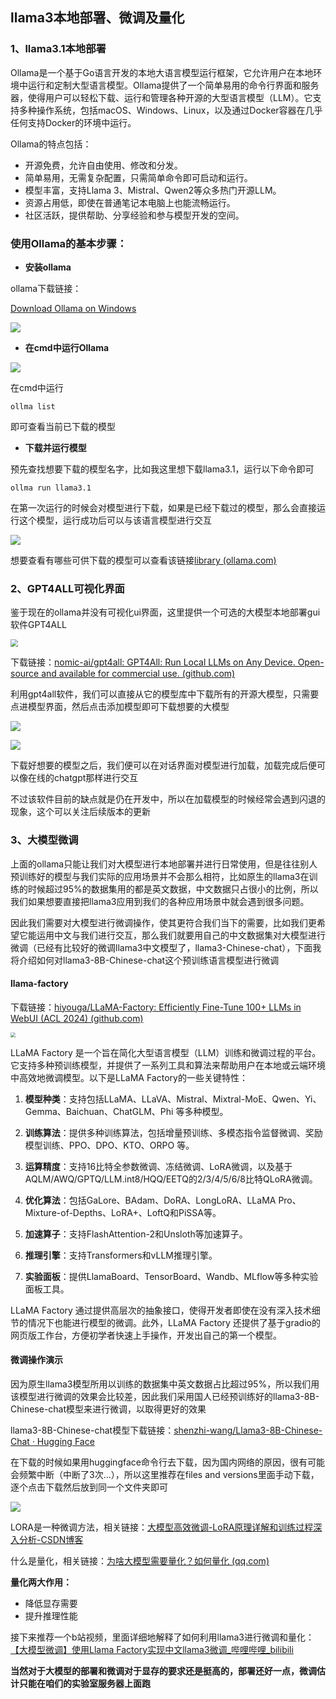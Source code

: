 ## llama3本地部署、微调及量化

### 1、llama3.1本地部署

Ollama是一个基于Go语言开发的本地大语言模型运行框架，它允许用户在本地环境中运行和定制大型语言模型。Ollama提供了一个简单易用的命令行界面和服务器，使得用户可以轻松下载、运行和管理各种开源的大型语言模型（LLM）。它支持多种操作系统，包括macOS、Windows、Linux，以及通过Docker容器在几乎任何支持Docker的环境中运行。

Ollama的特点包括：
- 开源免费，允许自由使用、修改和分发。
- 简单易用，无需复杂配置，只需简单命令即可启动和运行。
- 模型丰富，支持Llama 3、Mistral、Qwen2等众多热门开源LLM。
- 资源占用低，即使在普通笔记本电脑上也能流畅运行。
- 社区活跃，提供帮助、分享经验和参与模型开发的空间。

### 使用Ollama的基本步骤：

- **安装ollama**

ollama下载链接：

[Download Ollama on Windows](https://ollama.com/download)

![](pictures\1727421777989.png)

- **在cmd中运行Ollama**

![](pictures\1727421871245.png)

在cmd中运行

```shell
ollma list
```

即可查看当前已下载的模型

- **下载并运行模型**

预先查找想要下载的模型名字，比如我这里想下载llama3.1，运行以下命令即可

```shell
ollma run llama3.1
```

在第一次运行的时候会对模型进行下载，如果是已经下载过的模型，那么会直接运行这个模型，运行成功后可以与该语言模型进行交互

![](pictures\1727421975839.png)

想要查看有哪些可供下载的模型可以查看该链接[library (ollama.com)](https://ollama.com/library)

### 2、GPT4ALL可视化界面

鉴于现在的ollama并没有可视化ui界面，这里提供一个可选的大模型本地部署gui软件GPT4ALL

<img src="pictures\1727422046252.png" style="zoom:75%;" />

下载链接：[nomic-ai/gpt4all: GPT4All: Run Local LLMs on Any Device. Open-source and available for commercial use. (github.com)](https://github.com/nomic-ai/gpt4all)

利用gpt4all软件，我们可以直接从它的模型库中下载所有的开源大模型，只需要点进模型界面，然后点击添加模型即可下载想要的大模型

![](pictures\1727422075567.png)

![](pictures\1727422083336.png)

下载好想要的模型之后，我们便可以在对话界面对模型进行加载，加载完成后便可以像在线的chatgpt那样进行交互

不过该软件目前的缺点就是仍在开发中，所以在加载模型的时候经常会遇到闪退的现象，这个可以关注后续版本的更新

### 3、大模型微调

上面的ollama只能让我们对大模型进行本地部署并进行日常使用，但是往往别人预训练好的模型与我们实际的应用场景并不会那么相符，比如原生的llama3在训练的时候超过95%的数据集用的都是英文数据，中文数据只占很小的比例，所以我们如果想要直接把llama3应用到我们的各种应用场景中就会遇到很多问题。

因此我们需要对大模型进行微调操作，使其更符合我们当下的需要，比如我们更希望它能运用中文与我们进行交互，那么我们就要用自己的中文数据集对大模型进行微调（已经有比较好的微调llama3中文模型了，llama3-Chinese-chat），下面我将介绍如何对llama3-8B-Chinese-chat这个预训练语言模型进行微调

#### llama-factory

下载链接：[hiyouga/LLaMA-Factory: Efficiently Fine-Tune 100+ LLMs in WebUI (ACL 2024) (github.com)](https://github.com/hiyouga/LLaMA-Factory)

<img src="pictures\1727422143656.png" style="zoom:50%;" />

LLaMA Factory 是一个旨在简化大型语言模型（LLM）训练和微调过程的平台。它支持多种预训练模型，并提供了一系列工具和算法来帮助用户在本地或云端环境中高效地微调模型。以下是LLaMA Factory的一些关键特性：

1. **模型种类**：支持包括LLaMA、LLaVA、Mistral、Mixtral-MoE、Qwen、Yi、Gemma、Baichuan、ChatGLM、Phi 等多种模型。

2. **训练算法**：提供多种训练算法，包括增量预训练、多模态指令监督微调、奖励模型训练、PPO、DPO、KTO、ORPO 等。

3. **运算精度**：支持16比特全参数微调、冻结微调、LoRA微调，以及基于AQLM/AWQ/GPTQ/LLM.int8/HQQ/EETQ的2/3/4/5/6/8比特QLoRA微调。

4. **优化算法**：包括GaLore、BAdam、DoRA、LongLoRA、LLaMA Pro、Mixture-of-Depths、LoRA+、LoftQ和PiSSA等。

5. **加速算子**：支持FlashAttention-2和Unsloth等加速算子。

6. **推理引擎**：支持Transformers和vLLM推理引擎。

7. **实验面板**：提供LlamaBoard、TensorBoard、Wandb、MLflow等多种实验面板工具。

LLaMA Factory 通过提供高层次的抽象接口，使得开发者即使在没有深入技术细节的情况下也能进行模型的微调。此外，LLaMA Factory 还提供了基于gradio的网页版工作台，方便初学者快速上手操作，开发出自己的第一个模型。

#### 微调操作演示

因为原生llama3模型所用以训练的数据集中英文数据占比超过95%，所以我们用该模型进行微调的效果会比较差，因此我们采用国人已经预训练好的llama3-8B-Chinese-chat模型来进行微调，以取得更好的效果

llama3-8B-Chinese-chat模型下载链接：[shenzhi-wang/Llama3-8B-Chinese-Chat · Hugging Face](https://huggingface.co/shenzhi-wang/Llama3-8B-Chinese-Chat)

在下载的时候如果用huggingface命令行去下载，因为国内网络的原因，很有可能会频繁中断（中断了3次...），所以这里推荐在files and versions里面手动下载，逐个点击下载然后放到同一个文件夹即可

![](pictures\1727422888022.png)

LORA是一种微调方法，相关链接：[大模型高效微调-LoRA原理详解和训练过程深入分析-CSDN博客](https://blog.csdn.net/SHIDACSDN/article/details/139933921)

什么是量化，相关链接：[为啥大模型需要量化？如何量化 (qq.com)](https://mp.weixin.qq.com/s?__biz=MzI4MDYzNzg4Mw==&mid=2247565409&idx=3&sn=f76792f803d60a45a1de1a8da9105f3f&chksm=ea481955b9663f8b9b6c681360b6afe7bd77d39b510fc43e4e54581fbdf63551ba237f93b039&scene=27)

**量化两大作用：**

- 降低显存需要
- 提升推理性能

接下来推荐一个b站视频，里面详细地解释了如何利用llama3进行微调和量化：[【大模型微调】使用Llama Factory实现中文llama3微调_哔哩哔哩_bilibili](https://www.bilibili.com/video/BV1uw4m1S7Cd/?spm_id_from=333.337.search-card.all.click)



**当然对于大模型的部署和微调对于显存的要求还是挺高的，部署还好一点，微调估计只能在咱们的实验室服务器上面跑**

